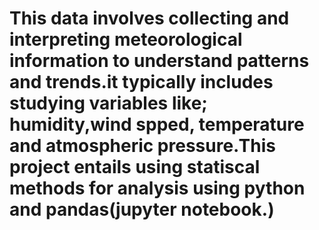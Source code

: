 # This data involves collecting and interpreting meteorological information to understand patterns and trends.it typically includes studying variables like; humidity,wind spped, temperature and atmospheric pressure.This project entails using statiscal methods for analysis using python and pandas(jupyter notebook.)
